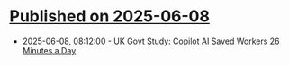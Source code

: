 # [Published on 2025-06-08](index.md)

* [2025-06-08, 08:12:00](https://soylentnews.org/article.pl?sid=25/06/07/123250&from=rss) - [UK Govt Study: Copilot AI Saved Workers 26 Minutes a Day](https://soylentnews.org/article.pl?sid=25/06/07/123250&from=rss)
